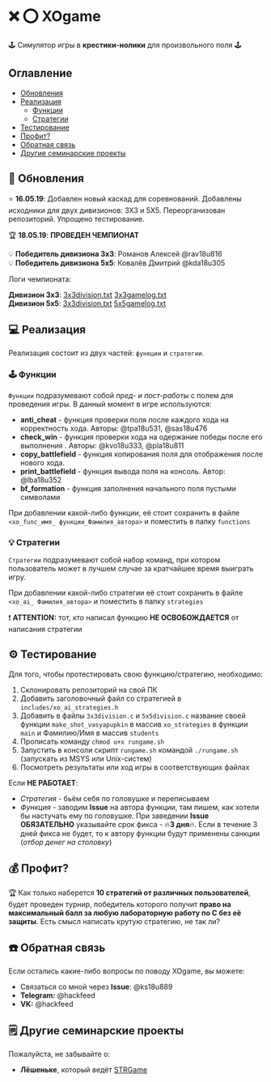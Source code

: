 # ❌ ⭕️️ XOgame

🕹 Симулятор игры в **крестики-нолики** для произвольного поля 🕹

## Оглавление

* [Обновления](#news)
* [Реализация](#code)
  * [Функции](#funcs)
  * [Стратегии](#strats)
* [Тестирование](#test)
* [Профит?](#profit)
* [Обратная связь](#fb)
* [Другие семинарские проекты](#othersems)

## 🔔<a name="news"></a> Обновления

⭐ **16.05.19**: Добавлен новый каскад для соревнований. Добавлены исходники для 
двух дивизионов: 3Х3 и 5Х5. Переорганизован репозиторий. Упрощено тестирование.

🏆 **18.05.19**: **ПРОВЕДЕН ЧЕМПИОНАТ**  

💡 **Победитель дивизиона 3x3**: Романов Алексей @rav18u816  
💡 **Победитель дивизиона 5x5**: Ковалёв Дмитрий @kda18u305  
 
Логи чемпионата:  

**Дивизион 3х3**: [3x3division.txt](3x3division.txt)  [3x3gamelog.txt](3x3gamelog.txt)  
**Дивизион 5х5**: [3x3division.txt](5x5division.txt)  [5x5gamelog.txt](5x5gamelog.txt)  

## 💻<a name="code"></a> Реализация

Реализация состоит из двух частей: `функции` и `стратегии`.

### 🕹<a name="funcs"></a> Функции

`Функции` подразумевают собой *пред- и пост-работы* с полем для проведения игры.
В данный момент в игре используются:
* **anti_cheat** - функция проверки поля после каждого хода на корректность 
хода. Авторы: @tpa18u531, @sas18u476 
* **check_win** - функция проверки хода на одержание победы после его выполнения
. Авторы: @kvo18u333, @pla18u811
* **copy_battlefield** - функция копирования поля для отображения после нового 
хода.
* **print_battlefield** - функция вывода поля на консоль. Автор: @lba18u352
* **bf_formation** - функция заполнения начального поля пустыми символами

При добавлении какой-либо функции, её стоит сохранить в файле `<xo_func_имя_
функции_Фамилия_автора>` и поместить в папку `functions`

### 💡<a name="strats"></a> Стратегии

`Стратегии` подразумевают собой набор команд, при котором пользователь может 
в лучшем случае за кратчайшее время выиграть игру.

При добавлении какой-либо стратегии её стоит сохранить в файле `<xo_ai_
Фамилия_автора>` и поместить в папку `strategies`

❗ **ATTENTION:** тот, кто написал функцию **НЕ ОСВОБОЖДАЕТСЯ** от написания 
стратегии

## ⚙️<a name="test"></a> Тестирование

Для того, чтобы протестировать свою функцию/стратегию, необходимо:

1. Склонировать репозиторий на свой ПК
2. Добавить заголовочный файл со стратегией в `includes/xo_ai_strategies.h`
3. Добавить в файлы `3x3division.c` и `5x5division.c` название своей функции 
`make_shot_vasyapupkin` в массив `xo_strategies` в функции `main` и Фамилию/Имя
в массив `students`
4. Прописать команду `chmod u+x rungame.sh`
5. Запустить в консоли скрипт `rungame.sh` командой `./rungame.sh` (запускать из
MSYS или Unix-систем)
5. Посмотреть результаты или ход игры в соответствующих файлах


Если **НЕ РАБОТАЕТ**:
* *Стратегия* - бьём себя по головушке и переписываем
* *Функция* - заводим **Issue** на автора функции, там пишем, как хотели бы 
настучать ему по головушке. При заведении **Issue** **ОБЯЗАТЕЛЬНО** указывайте
срок фикса - 🔥**3 дня**🔥. Если в течение 3 дней фикса не будет, то к автору 
функции будут применены санкции (*отбор денег на столовку*)

## 💰<a name="profit"></a> Профит?

🏆 Как только наберется **10 стратегий от различных пользователей**, будет проведен 
турнир, победитель которого получит **право на максимальный балл за любую 
лабораторную работу по С без её защиты**. Есть смысл написать крутую стратегию, 
не так ли?

## ☎️<a name="fb"></a> Обратная связь

Если остались какие-либо вопросы по поводу XOgame, вы можете:
* Связаться со мной через **Issue**: @ks18u889
* **Telegram:** @hackfeed
* **VK:** @hackfeed

## 🗒<a name="othersems"></a> Другие семинарские проекты

Пожалуйста, не забывайте о:
* **Лёшеньке**, который ведёт [STRGame](https://git.iu7.bmstu.ru/aolenev/iu7-cprog-sems-2019-aolenev/blob/master/STRGame/)